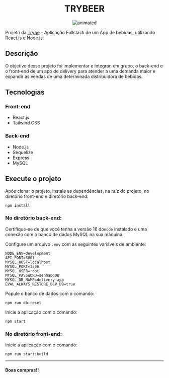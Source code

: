 <h1 align="center"> TRYBEER </H1>

<p align="center">
  <img src="DeliveryAPP.gif" alt="animated" />
</p>

Projeto da [Trybe](https://www.betrybe.com/ "Trybe") - Aplicação Fullstack de um App de bebidas, utilizando React.js e Node.js.

## Descrição

O objetivo desse projeto foi implementar e integrar, em grupo, o back-end e o front-end de um app de delivery para atender a uma demanda maior e expandir as vendas de uma determinada distribuidora de bebidas.

## Tecnologias
### Front-end
- React.js
- Tailwind CSS

### Back-end
- Node.js
- Sequelize
- Express
- MySQL

## Execute o projeto

Após clonar o projeto, instale as dependências, na raíz do projeto, no diretório front-end e diretório back-end:


    npm install
### No diretório back-end:
Certifique-se de que você tenha a versão 16 do`node`  instalado e uma conexão com o banco de dados MySQL na sua máquina.

Configure um arquivo `.env`  com as seguintes variáveis de ambiente:



    NODE_ENV=development
    API_PORT=3001
    MYSQL_HOST=localhost
    MYSQL_PORT=3306
    MYSQL_USER=root
    MYSQL_PASSWORD=senhaDoDB
    MYSQL_DB_NAME=delivery-app
    EVAL_ALWAYS_RESTORE_DEV_DB=true

Popule o banco de dados com o comando:

`npm run db:reset`

Inicie a aplicação com o comando:

`npm start`

### No diretório front-end:
Inicie a aplicação com o comando:

`npm run start:build`

------------

#### Boas compras!!
